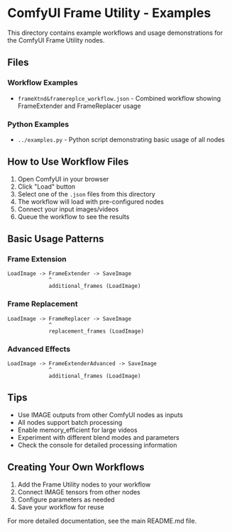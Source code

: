 # ComfyUI Frame Utility - Examples

This directory contains example workflows and usage demonstrations for the ComfyUI Frame Utility nodes.

## Files

### Workflow Examples
- `frameXtnd&framereplce_workflow.json` - Combined workflow showing FrameExtender and FrameReplacer usage

### Python Examples
- `../examples.py` - Python script demonstrating basic usage of all nodes

## How to Use Workflow Files

1. Open ComfyUI in your browser
2. Click "Load" button
3. Select one of the `.json` files from this directory
4. The workflow will load with pre-configured nodes
5. Connect your input images/videos
6. Queue the workflow to see the results

## Basic Usage Patterns

### Frame Extension
```
LoadImage -> FrameExtender -> SaveImage
             ^
             additional_frames (LoadImage)
```

### Frame Replacement
```
LoadImage -> FrameReplacer -> SaveImage
             ^
             replacement_frames (LoadImage)
```

### Advanced Effects
```
LoadImage -> FrameExtenderAdvanced -> SaveImage
             ^
             additional_frames (LoadImage)
```

## Tips

- Use IMAGE outputs from other ComfyUI nodes as inputs
- All nodes support batch processing
- Enable memory_efficient for large videos
- Experiment with different blend modes and parameters
- Check the console for detailed processing information

## Creating Your Own Workflows

1. Add the Frame Utility nodes to your workflow
2. Connect IMAGE tensors from other nodes
3. Configure parameters as needed
4. Save your workflow for reuse

For more detailed documentation, see the main README.md file.
